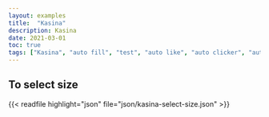```yaml
---
layout: examples
title:  "Kasina"
description: Kasina
date: 2021-03-01
toc: true
tags: ["Kasina", "auto fill", "test", "auto like", "auto clicker", "auto fill"]
---
```


## To select size
{{< readfile highlight="json" file="json/kasina-select-size.json" >}}
